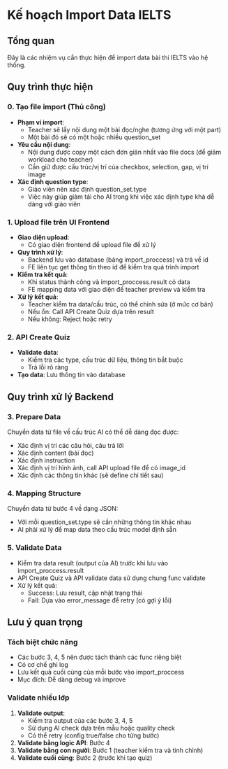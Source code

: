 # Kế hoạch Import Data IELTS

## Tổng quan
Đây là các nhiệm vụ cần thực hiện để import data bài thi IELTS vào hệ thống.

## Quy trình thực hiện

### 0. Tạo file import (Thủ công)
- **Phạm vi import**: 
  - Teacher sẽ lấy nội dung một bài đọc/nghe (tương ứng với một part)
  - Một bài đó sẽ có một hoặc nhiều question_set
- **Yêu cầu nội dung**:
  - Nội dung được copy một cách đơn giản nhất vào file docs (để giảm workload cho teacher)
  - Cần giữ được cấu trúc/vị trí của checkbox, selection, gap, vị trí image
- **Xác định question type**:
  - Giáo viên nên xác định question_set.type
  - Việc này giúp giảm tải cho AI trong khi việc xác định type khá dễ dàng với giáo viên

### 1. Upload file trên UI Frontend
- **Giao diện upload**:
  - Có giao diện frontend để upload file để xử lý
- **Quy trình xử lý**:
  - Backend lưu vào database (bảng import_proccess) và trả về id
  - FE liên tục get thông tin theo id để kiểm tra quá trình import
- **Kiểm tra kết quả**:
  - Khi status thành công và import_proccess.result có data
  - FE mapping data với giao diện để teacher preview và kiểm tra
- **Xử lý kết quả**:
  - Teacher kiểm tra data/cấu trúc, có thể chỉnh sửa (ở mức cơ bản)
  - Nếu ổn: Call API Create Quiz dựa trên result
  - Nếu không: Reject hoặc retry

### 2. API Create Quiz
- **Validate data**:
  - Kiểm tra các type, cấu trúc dữ liệu, thông tin bắt buộc
  - Trả lỗi rõ ràng
- **Tạo data**: Lưu thông tin vào database

## Quy trình xử lý Backend

### 3. Prepare Data
Chuyển data từ file về cấu trúc AI có thể dễ dàng đọc được:
- Xác định vị trí các câu hỏi, câu trả lời
- Xác định content (bài đọc)
- Xác định instruction
- Xác định vị trí hình ảnh, call API upload file để có image_id
- Xác định các thông tin khác (sẽ define chi tiết sau)

### 4. Mapping Structure
Chuyển data từ bước 4 về dạng JSON:
- Với mỗi question_set.type sẽ cần những thông tin khác nhau
- AI phải xử lý để map data theo cấu trúc model định sẵn

### 5. Validate Data
- Kiểm tra data result (output của AI) trước khi lưu vào import_proccess.result
- API Create Quiz và API validate data sử dụng chung func validate
- Xử lý kết quả:
  - Success: Lưu result, cập nhật trạng thái
  - Fail: Dựa vào error_message để retry (có gợi ý lỗi)

## Lưu ý quan trọng

### Tách biệt chức năng
- Các bước 3, 4, 5 nên được tách thành các func riêng biệt
- Có cơ chế ghi log
- Lưu kết quả cuối cùng của mỗi bước vào import_proccess
- Mục đích: Dễ dàng debug và improve

### Validate nhiều lớp
1. **Validate output**: 
   - Kiểm tra output của các bước 3, 4, 5
   - Sử dụng AI check dựa trên mẫu hoặc quality check
   - Có thể retry (config true/false cho từng bước)
2. **Validate bằng logic API**: Bước 4
3. **Validate bằng con người**: Bước 1 (teacher kiểm tra và tinh chỉnh)
4. **Validate cuối cùng**: Bước 2 (trước khi tạo quiz)
